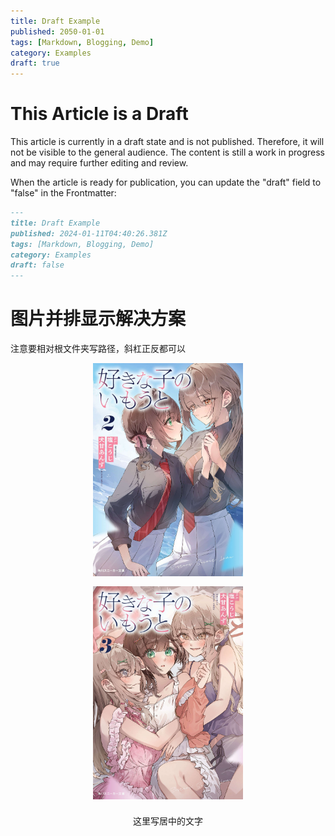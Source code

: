 ```yaml
---
title: Draft Example
published: 2050-01-01
tags: [Markdown, Blogging, Demo]
category: Examples
draft: true
---
```


# This Article is a Draft

This article is currently in a draft state and is not published. Therefore, it will not be visible to the general audience. The content is still a work in progress and may require further editing and review.

When the article is ready for publication, you can update the "draft" field to "false" in the Frontmatter:

```markdown
---
title: Draft Example
published: 2024-01-11T04:40:26.381Z
tags: [Markdown, Blogging, Demo]
category: Examples
draft: false
---
```

# 图片并排显示解决方案

注意要相对根文件夹写路径，斜杠正反都可以

<figure style="display:flex; gap:1rem; justify-content:center; flex-wrap:wrap;">
  <img src="\src\content\posts\250826\TAR1.assets\cover2.jpg" alt="图一" style="width:45%; min-width:240px;">
  <img src="/src/content/posts/250826/TAR1.assets/cover3.jpg" alt="图二" style="width:45%; min-width:240px;"> 
  <figcaption style="width:100%; text-align:center; margin-top:0.5rem;">
    这里写居中的文字
  </figcaption>
</figure>
